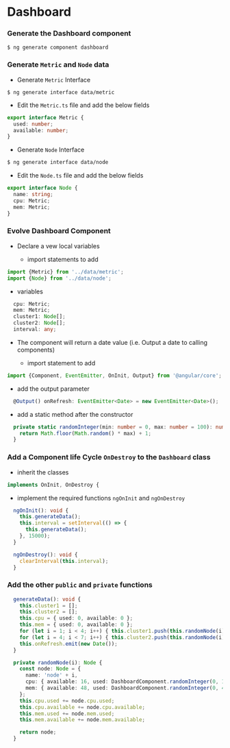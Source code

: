 # Dashboard

### Generate the Dashboard component

```
$ ng generate component dashboard
```

### Generate `Metric` and `Node` data

* Generate `Metric` Interface

```
$ ng generate interface data/metric
```

   * Edit the `Metric.ts` file and add the below fields

```typescript
export interface Metric {
  used: number;
  available: number;
}
```
* Generate `Node` Interface

```bash
$ ng generate interface data/node
```

   * Edit the `Node.ts` file and add the below fields

```typescript
export interface Node {
  name: string;
  cpu: Metric;
  mem: Metric;
}
```

### Evolve Dashboard Component

* Declare a vew local variables

  * import statements to add
  
```typescript
import {Metric} from '../data/metric';
import {Node} from '../data/node';
```

  * variables


```typescript
  cpu: Metric;
  mem: Metric;
  cluster1: Node[];
  cluster2: Node[];
  interval: any;
```

* The component will return a date value (i.e. Output a date to calling components)

   * import statement to add 
   
```typescript
import {Component, EventEmitter, OnInit, Output} from '@angular/core';
```

   * add the output parameter

```typescript
  @Output() onRefresh: EventEmitter<Date> = new EventEmitter<Date>();
```

* add a static method after the constructor

```typescript
  private static randomInteger(min: number = 0, max: number = 100): number {
    return Math.floor(Math.random() * max) + 1;
  }
```


### Add a Component life Cycle `OnDestroy` to the `Dashboard` class

   * inherit the classes

```typescript
implements OnInit, OnDestroy {
```

   * implement the required functions `ngOnInit` and `ngOnDestroy`

```typescript
  ngOnInit(): void {
    this.generateData();
    this.interval = setInterval(() => {
      this.generateData();
    }, 15000);
  }

  ngOnDestroy(): void {
    clearInterval(this.interval);
  }
```

### Add the other `public` and `private` functions

```typescript
  generateData(): void {
    this.cluster1 = [];
    this.cluster2 = [];
    this.cpu = { used: 0, available: 0 };
    this.mem = { used: 0, available: 0 };
    for (let i = 1; i < 4; i++) { this.cluster1.push(this.randomNode(i)); }
    for (let i = 4; i < 7; i++) { this.cluster2.push(this.randomNode(i)); }
    this.onRefresh.emit(new Date());
  }

  private randomNode(i): Node {
    const node: Node = {
      name: 'node' + i,
      cpu: { available: 16, used: DashboardComponent.randomInteger(0, 16) },
      mem: { available: 48, used: DashboardComponent.randomInteger(0, 48) }
    };
    this.cpu.used += node.cpu.used;
    this.cpu.available += node.cpu.available;
    this.mem.used += node.mem.used;
    this.mem.available += node.mem.available;

    return node;
  }
```

